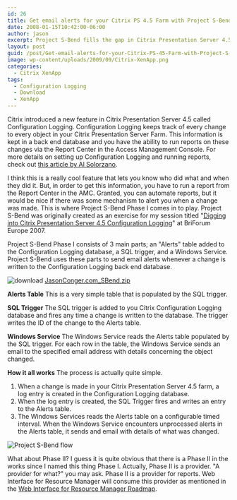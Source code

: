 ```yaml
---
id: 26
title: Get email alerts for your Citrix PS 4.5 Farm with Project S-Bend
date: 2008-01-15T10:42:00-06:00
author: jason
excerpt: Project S-Bend fills the gap in Citrix Presentation Server 4.5 Configuration Logging by alerting you via email when changes happen in your farm.
layout: post
guid: /post/Get-email-alerts-for-your-Citrix-PS-45-Farm-with-Project-S-Bend.aspx
image: wp-content/uploads/2009/09/Citrix-XenApp.png
categories:
  - Citrix XenApp
tags:
  - Configuration Logging
  - Download
  - XenApp
---
```

Citrix introduced a new feature in Citrix Presentation Server 4.5 called Configuration Logging. Configuration Logging keeps track of every change to every object in your Citrix Presentation Server Farm. This information is kept in a back end database and you have the ability to run reports on these changes via the Report Center in the Access Management Console. For more details on setting up Configuration Logging and running reports, check out <a href="http://alsolorzano.com/blogs/tips__tricks/archive/2007/04/19/setting-up-configuration-logging-in-presentation-server-4-5.aspx" target="_blank">this article by Al Solorzano</a>.

I think this is a really cool feature that lets you know who did what and when they did it. But, in order to get this information, you have to run a report from the Report Center in the AMC. Granted, you can automate reports, but it would be nice if there was some mechanism to alert you when a change was made. This is where Project S-Bend Phase I comes in to play. Project S-Bend was originally created as an exercise for my session titled "<a href="http://www.briforum.com/europe/2007/session.aspx?id=298">Digging into Citrix Presentation Server 4.5 Configuration Logging</a>" at BriForum Europe 2007.

Project S-Bend Phase I consists of 3 main parts; an "Alerts" table added to the Configuration Logging database, a SQL trigger, and a Windows Service. Project S-Bend uses these parts to send email alerts whenever a change is written to the Configuration Logging back end database.

 <img src="http://www.jasonconger.com/images/zip_small.gif" alt="download" align="absBottom" /> <a href="http://www.jasonconger.com/downloads/s-bend/v1.0/JasonConger.com_SBend.zip">JasonConger.com_SBend.zip</a>

<strong>Alerts Table</strong>
This is a very simple table that is populated by the SQL trigger.

<strong>SQL Trigger</strong>
The SQL trigger is added to you Citrix Configuration Logging database and fires any time a change is written to the database. The trigger writes the ID of the change to the Alerts table.

<span class="postHeading"><strong>Windows Service</strong></span>
The Windows Service reads the Alerts table populated by the SQL trigger. For each row in the table, the Windows Service sends an email to the specified email address with details concerning the object changed.

<span class="postHeading"><strong>How it all works</strong></span>
The process is actually quite simple.
<ol>
	<li>When a change is made in your Citrix Presentation Server 4.5 farm, a log entry is created in the Configuration Logging database.</li>
	<li>When the log entry is created, the SQL Trigger fires and writes an entry to the Alerts table.</li>
	<li>The Windows Services reads the Alerts table on a configurable timed interval. When the Windows Service encounters unprocessed alerts in the Alerts table, it sends and email with details of what was changed.</li>
</ol>
<img src="http://www.jasonconger.com/images/articleImages/SBend/PhaseI/S-Bend_flow.gif" alt="Project S-Bend flow" />

<span class="postHeading">What about Phase II?</span>
I guess it is quite obvious that there is a Phase II in the works since I named this thing Phase I. Actually, Phase II is a provider. "A provider for what?" you may ask. Phase II is a provider for reports. Web Interface for Resource Manager will consume this provider as mentioned in the <a href="http://www.jasonconger.com/Web-Interface-for-Resource-Manager-Roadmap.aspx">Web Interface for Resource Manager Roadmap</a>.
